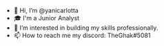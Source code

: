 - 👋 Hi, I’m @yanicarlotta
- 🎓 I'm a Junior Analyst
- 👀 I’m interested in building my skills professionally. 
- 📫 How to reach me my discord: TheGhak#5081

<!---
GitGood12/GitGood12 is a ✨ special ✨ repository because its `README.md` (this file) appears on your GitHub profile.
You can click the Preview link to take a look at your changes.
--->
